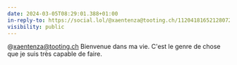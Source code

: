 ```yaml
---
date: 2024-03-05T08:29:01.388+01:00
in-reply-to: https://social.lol/@xaentenza@tooting.ch/112041816521280722
visibility: public
---
```


@xaentenza@tooting.ch Bienvenue dans ma vie. C'est le genre de chose que je suis très capable de faire.
